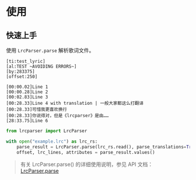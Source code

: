 # 使用

## 快速上手

使用 `LrcParser.parse` 解析歌词文件。

```lrc
[ti:test_lyric]
[al:TEST ~AVOIDING ERRORS~]
[by:283375]
[offset:250]

[00:00.02]Line 1
[00:00.28]Line 2
[00:02.83]Line 3
[00:28.33]Line 4 with translation | 一般大家都这么打翻译
[00:28.33]可惜我更喜欢换行
[00:28.33]你说得对，但是《lrcparser》是由……
[28:33.75]Line 6
```

```py
from lrcparser import LrcParser

with open("example.lrc") as lrc_rs:
    parse_result = LrcParser.parse(lrc_rs.read(), parse_translations=True)
    offset, lrc_lines, attributes = parse_result.values()
```

> 有关 LrcParser.parse() 的详细使用说明，参见 API 文档：[LrcParser.parse](/api/parser)
